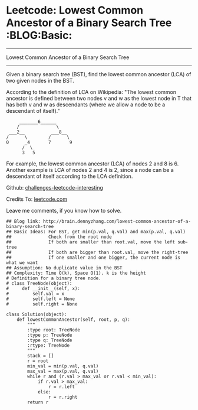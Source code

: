 # Leetcode: Lowest Common Ancestor of a Binary Search Tree     :BLOG:Basic:


---

Lowest Common Ancestor of a Binary Search Tree  

---

Given a binary search tree (BST), find the lowest common ancestor (LCA) of two given nodes in the BST.  

According to the definition of LCA on Wikipedia: "The lowest common ancestor is defined between two nodes v and w as the lowest node in T that has both v and w as descendants (where we allow a node to be a descendant of itself)."  

         _______6______
        /              \
     ___2__          ___8__
    /      \        /      \
    0      _4       7       9
          /  \
          3   5

For example, the lowest common ancestor (LCA) of nodes 2 and 8 is 6. Another example is LCA of nodes 2 and 4 is 2, since a node can be a descendant of itself according to the LCA definition.  

Github: [challenges-leetcode-interesting](https://github.com/DennyZhang/challenges-leetcode-interesting/tree/master/lowest-common-ancestor-of-a-binary-search-tree)  

Credits To: [leetcode.com](https://leetcode.com/problems/lowest-common-ancestor-of-a-binary-search-tree/description/)  

Leave me comments, if you know how to solve.  

    ## Blog link: http://brain.dennyzhang.com/lowest-common-ancestor-of-a-binary-search-tree
    ## Basic Ideas: For BST, get min(p.val, q.val) and max(p.val, q.val)
    ##              Check from the root node
    ##              If both are smaller than root.val, move the left sub-tree
    ##              If both are bigger than root.val, move the right-tree
    ##              If one smaller and one bigger, the current node is what we want
    ## Assumption: No duplicate value in the BST
    ## Complexity: Time O(k), Space O(1). k is the height
    # Definition for a binary tree node.
    # class TreeNode(object):
    #     def __init__(self, x):
    #         self.val = x
    #         self.left = None
    #         self.right = None
    
    class Solution(object):
        def lowestCommonAncestor(self, root, p, q):
            """
            :type root: TreeNode
            :type p: TreeNode
            :type q: TreeNode
            :rtype: TreeNode
            """
            stack = []
            r = root
            min_val = min(p.val, q.val)
            max_val = max(p.val, q.val)
            while r and (r.val > max_val or r.val < min_val):
                if r.val > max_val:
                    r = r.left
                else:
                    r = r.right
            return r